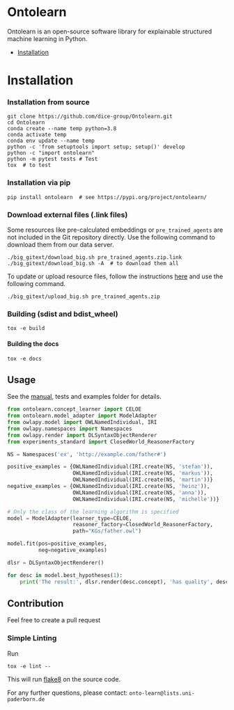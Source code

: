 # Ontolearn

Ontolearn is an open-source software library for explainable structured machine learning in Python.

- [Installation](#installation)

# Installation

### Installation from source

```shell
git clone https://github.com/dice-group/Ontolearn.git
cd Ontolearn
conda create --name temp python=3.8
conda activate temp
conda env update --name temp
python -c 'from setuptools import setup; setup()' develop
python -c "import ontolearn"
python -m pytest tests # Test
tox  # to test
```

### Installation via pip

```shell
pip install ontolearn  # see https://pypi.org/project/ontolearn/
```

### Download external files (.link files)

Some resources like pre-calculated embeddings or `pre_trained_agents`
are not included in the Git repository directly. Use the following
command to download them from our data server.

```shell
./big_gitext/download_big.sh pre_trained_agents.zip.link
./big_gitext/download_big.sh -A  # to download them all
```

To update or upload resource files, follow the instructions
[here](https://github.com/dice-group/Ontolearn-internal/wiki/Upload-big-data-to-hobbitdata)
and use the following command.

```shell
./big_gitext/upload_big.sh pre_trained_agents.zip
```

### Building (sdist and bdist_wheel)

```shell
tox -e build
```

#### Building the docs

```shell
tox -e docs
```

## Usage
See the [manual](https://ontolearn-docs-dice-group.netlify.app/),
tests and examples folder for details.

```python
from ontolearn.concept_learner import CELOE
from ontolearn.model_adapter import ModelAdapter
from owlapy.model import OWLNamedIndividual, IRI
from owlapy.namespaces import Namespaces
from owlapy.render import DLSyntaxObjectRenderer
from experiments_standard import ClosedWorld_ReasonerFactory

NS = Namespaces('ex', 'http://example.com/father#')

positive_examples = {OWLNamedIndividual(IRI.create(NS, 'stefan')),
                     OWLNamedIndividual(IRI.create(NS, 'markus')),
                     OWLNamedIndividual(IRI.create(NS, 'martin'))}
negative_examples = {OWLNamedIndividual(IRI.create(NS, 'heinz')),
                     OWLNamedIndividual(IRI.create(NS, 'anna')),
                     OWLNamedIndividual(IRI.create(NS, 'michelle'))}

# Only the class of the learning algorithm is specified
model = ModelAdapter(learner_type=CELOE,
                     reasoner_factory=ClosedWorld_ReasonerFactory,
                     path="KGs/father.owl")

model.fit(pos=positive_examples,
          neg=negative_examples)

dlsr = DLSyntaxObjectRenderer()

for desc in model.best_hypotheses(1):
    print('The result:', dlsr.render(desc.concept), 'has quality', desc.quality)
```


## Contribution
Feel free to create a pull request

### Simple Linting

Run
```shell
tox -e lint --
```

This will run [flake8](https://flake8.pycqa.org/) on the source code.

For any further questions, please contact:  ```onto-learn@lists.uni-paderborn.de```
